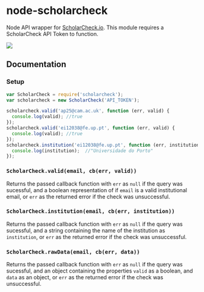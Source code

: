 # node-scholarcheck
Node API wrapper for [ScholarCheck.io](http://www.scholarcheck.io/). This module requires a ScholarCheck API Token to function.

[![](https://img.shields.io/npm/v/scholarcheck.svg)](https://www.npmjs.com/package/scholarcheck)

## Documentation

### Setup
```javascript
var ScholarCheck = require('scholarcheck');
var scholarcheck = new ScholarCheck('API_TOKEN');

scholarcheck.valid('ap25@cam.ac.uk', function (err, valid) {
  console.log(valid); //true
});
scholarcheck.valid('ei12038@fe.up.pt', function (err, valid) {
  console.log(valid); //true
});
scholarcheck.institution('ei12038@fe.up.pt', function (err, institution) {
  console.log(institution);  //"Universidade do Porto"
});
```

### `ScholarCheck.valid(email, cb(err, valid))`
Returns the passed callback function with `err` as `null` if the query was sucessful, and a boolean representation of if `email` is a valid institutional email, or `err` as the returned error if the check was unsuccessful.

### `ScholarCheck.institution(email, cb(err, institution))`
Returns the passed callback function with `err` as `null` if the query was sucessful, and a string containing the name of the institution as `institution`, or `err` as the returned error if the check was unsuccessful.

### `ScholarCheck.rawData(email, cb(err, data))`
Returns the passed callback function with `err` as `null` if the query was sucessful, and an object containing the properties `valid` as a boolean, and `data` as an object, or `err` as the returned error if the check was unsuccessful.
